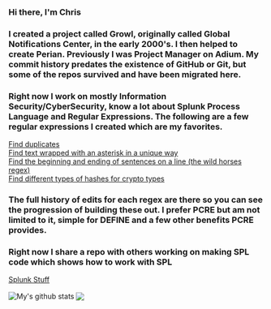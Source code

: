 ### Hi there, I'm Chris


### I created a project called Growl, originally called Global Notifications Center, in the early 2000's. I then helped to create Perian. Previously I was Project Manager on Adium. My commit history predates the existence of GitHub or Git, but some of the repos survived and have been migrated here. 

### Right now I work on mostly Information Security/CyberSecurity, know a lot about Splunk Process Language and Regular Expressions. The following are a few regular expressions I created which are my favorites.

<a href="https://regex101.com/r/0vuTiN/1/">Find duplicates</a>
 <br />
<a href="https://regex101.com/r/CnMRJg/14/">Find text wrapped with an asterisk in a unique way</a>
<br />
<a href="https://regex101.com/r/7Gnbhf/22/">Find the beginning and ending of sentences on a line (the wild horses regex)</a>
<br />
<a href="https://regex101.com/r/p4BKOh/27/">Find different types of hashes for crypto types</a>
<br />

 ### The full history of edits for each regex are there so you can see the progression of building these out. I prefer PCRE but am not limited to it, simple for DEFINE and a few other benefits PCRE provides.

### Right now I share a repo with others working on making SPL code which shows how to work with SPL

<a href="https://github.com/ChrisForsythe/SplunkStuff/">Splunk Stuff</a>


  <img align="center" src="https://github-readme-stats.vercel.app/api?username=ChrisForsythe&show_icons=true&include_all_commits=true&theme=material-palenight" alt="My's github stats" />
</a>


  <img align="center" src="https://github-readme-stats.anuraghazra1.vercel.app/api/top-langs/?username=anuraghazra&layout=compact&theme=material-palenight" />


   

